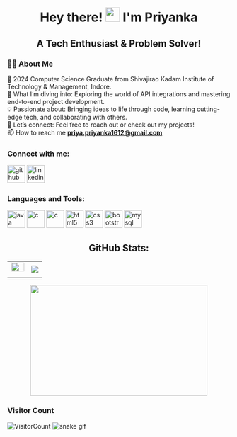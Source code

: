 <h1 align="center">Hey there! <img src="https://media.giphy.com/media/hvRJCLFzcasrR4ia7z/giphy.gif" width="32"> I'm Priyanka</h1>
<h2 align="center"> A Tech Enthusiast & Problem Solver!</h2>

<h3>👩‍💻 About Me</h3>

🚀 2024 Computer Science Graduate from Shivajirao Kadam Institute of Technology & Management, Indore.
<br>
🌱 What I’m diving into: Exploring the world of API integrations and mastering end-to-end project development.
<br>
💡 Passionate about: Bringing ideas to life through code, learning cutting-edge tech, and collaborating with others.
<br>
💼 Let’s connect: Feel free to reach out or check out my projects!
<br>
📫 How to reach me **priya.priyanka1612@gmail.com**

<h3 align="left">Connect with me:</h3>

[<img src='https://github.githubassets.com/images/modules/logos_page/GitHub-Mark.png' alt='github' height='40'>](https://github.com/PriyankaPatel1612)   [<img src='https://cdn-icons-png.flaticon.com/512/174/174857.png' alt='linkedin' height='40'>](https://www.linkedin.com/in/priyanka-patel-0b1a7021b//)  

 <h3 align="left">Languages and Tools:</h3>
<div align="left">
  
[<img src='https://cdn-icons-png.flaticon.com/512/5968/5968282.png' alt='java' height='40'>](https://www.java.com/en/)  [<img src='https://img.icons8.com/color/480/c-programming.png' alt='c' height='40'>](https://en.wikipedia.org/wiki/C_(programming_language))    [<img src='https://user-images.githubusercontent.com/42747200/46140125-da084900-c26d-11e8-8ea7-c45ae6306309.png' alt='c' height='40'>](https://en.wikipedia.org/wiki/C%2B%2B)  [<img src='https://cdn-icons-png.flaticon.com/512/732/732212.png' alt='html5' height='40'>](https://en.wikipedia.org/wiki/HTML)  [<img src='https://cdn-icons-png.flaticon.com/512/732/732190.png' alt='css3' height='40'>](https://en.wikipedia.org/wiki/CSS)  [<img src='https://avatars.githubusercontent.com/u/2918581?s=280&v=4' alt='bootstrap' height='40'>](https://getbootstrap.com/docs/5.3/getting-started/introduction/)   [<img src='https://e7.pngegg.com/pngimages/747/798/png-clipart-mysql-mysql.png' alt='mysql' height='40'>](https://www.mysql.com/)  

</div>

<div align="center">
  <h2> GitHub Stats:</h2>
  <table style="border-collapse: collapse; border: none;">
    <tr style="border: none;">
      <td style="border: none;">
        <img src="https://github-readme-stats.vercel.app/api?username=PriyankaPatel1612&theme=radical&hide_border=false&include_all_commits=true&count_private=true" style="width: 100%; max-width: 400px; margin-right: 10px; margin-bottom: 10px;" />
      </td>
      <td style="border: none;">
        <img src="https://github-readme-streak-stats.herokuapp.com/?user=PriyankaPatel1612&theme=radical&hide_border=false" />
      </td>
    </tr>
  </table>
  <img align="center" src="https://github-readme-stats.vercel.app/api/top-langs/?username=PriyankaPatel1612&theme=radical&hide_border=false&include_all_commits=true&count_private=true&layout=compact" height="250" width="400" />
</div>
  
 </div>
<h3 align="left">Visitor Count</h3>

![VisitorCount](https://profile-counter.glitch.me/PriyankaPatel1612/count.svg)
![snake gif](https://github.com/PriyankaPatel1612/PriyankaPatel1612/blob/output/github-contribution-grid-snake.svg)



